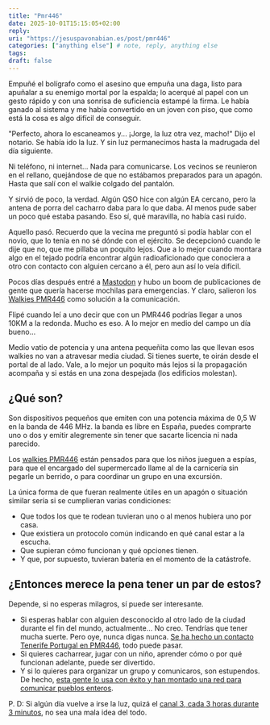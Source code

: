 ```yaml
---
title: "Pmr446"
date: 2025-10-01T15:15:05+02:00
reply:
uri: "https://jesuspavonabian.es/post/pmr446"
categories: ["anything else"] # note, reply, anything else
tags:
draft: false
---
```

Empuñé el bolígrafo como el asesino que empuña una daga, listo para apuñalar a su enemigo mortal por la espalda; lo acerqué al papel con un gesto rápido y con una sonrisa de suficiencia estampé la firma. Le había ganado al sistema y me había convertido en un joven con piso, que como está la cosa es algo difícil de conseguir.

"Perfecto, ahora lo escaneamos y... ¡Jorge, la luz otra vez, macho!" Dijo el notario. Se había ido la luz. Y sin luz permanecimos hasta la madrugada del día siguiente.

Ni teléfono, ni internet... Nada para comunicarse. Los vecinos se reunieron en el rellano, quejándose de que no estábamos preparados para un apagón. Hasta que salí con el walkie colgado del pantalón.

Y sirvió de poco, la verdad. Algún QSO hice con algún EA cercano, pero la antena de porra del cacharro daba para lo que daba. Al menos pude saber un poco qué estaba pasando. Eso sí, qué maravilla, no había casi ruido.

Aquello pasó. Recuerdo que la vecina me preguntó si podía hablar con el novio, que lo tenía en no sé dónde con el ejército. Se decepcionó cuando le dije que no, que me pillaba un poquito lejos. Que a lo mejor cuando montara algo en el tejado podría encontrar algún radioaficionado que conociera a otro con contacto con alguien cercano a él, pero aun así lo veía difícil.

Pocos días después entré a [Mastodon](https://mst.universoalterno.es/) y hubo un boom de publicaciones de gente que quería hacerse mochilas para emergencias. Y claro, salieron los [Walkies PMR446](https://amzn.to/4lX3vW3) como solución a la comunicación.

Flipé cuando leí a uno decir que con un PMR446 podrías llegar a unos 10KM a la redonda. Mucho es eso. A lo mejor en medio del campo un día bueno...

Medio vatio de potencia y una antena pequeñita como las que llevan esos walkies no van a atravesar media ciudad. Si tienes suerte, te oirán desde el portal de al lado. Vale, a lo mejor un poquito más lejos si la propagación acompaña y si estás en una zona despejada (los edificios molestan).

## ¿Qué son?

Son dispositivos pequeños que emiten con una potencia máxima de 0,5 W en la banda de 446 MHz. la banda es libre en España, puedes comprarte uno o dos y emitir alegremente sin tener que sacarte licencia ni nada parecido.

Los [walkies PMR446](https://amzn.to/4lX3vW3) están pensados para que los niños jueguen a espías, para que el encargado del supermercado llame al de la carnicería sin pegarle un berrido, o para coordinar un grupo en una excursión.

La única forma de que fueran realmente útiles en un apagón o situación similar sería si se cumplieran varias condiciones:

- Que todos los que te rodean tuvieran uno o al menos hubiera uno por casa.
- Que existiera un protocolo común indicando en qué canal estar a la escucha.  
- Que supieran cómo funcionan y qué opciones tienen.  
- Y que, por supuesto, tuvieran batería en el momento de la catástrofe.

## ¿Entonces merece la pena tener un par de estos?

Depende, si no esperas milagros, sí puede ser interesante.

- Si esperas hablar con alguien desconocido al otro lado de la ciudad durante el fin del mundo, actualmente... No creo. Tendrías que tener mucha suerte. Pero oye, nunca digas nunca. [Se ha hecho un contacto Tenerife Portugal en PMR446](https://www.youtube.com/watch?v=Kra101BKd60), todo puede pasar.
- Si quieres cacharrear, jugar con un niño, aprender cómo o por qué funcionan adelante, puede ser divertido.
- Y si lo quieres para organizar un grupo y comunicaros, son estupendos. De hecho, [esta gente lo usa con éxito y han montado una red para comunicar pueblos enteros](https://cqenfrecuencia.com/podcast/130-tras-la-dana-coordinacion-para-emergencias-en-pmr/).

P. D: Si algún día vuelve a irse la luz, quizá el [canal 3, cada 3 horas durante 3 minutos](https://www.cb27.com/2025/08/28/plan-333), no sea una mala idea del todo.